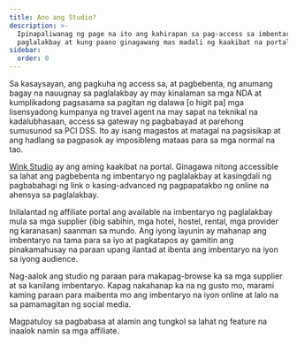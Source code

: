 ```yaml
---
title: Ano ang Studio?
description: >-
  Ipinapaliwanag ng page na ito ang kahirapan sa pag-access sa imbentaryo ng
  paglalakbay at kung paano ginagawang mas madali ng kaakibat na portal ng Wink.
sidebar:
  order: 0
---
```

Sa kasaysayan, ang pagkuha ng access sa, at pagbebenta, ng anumang bagay na nauugnay sa paglalakbay ay may kinalaman sa mga NDA at kumplikadong pagsasama sa pagitan ng dalawa \[o higit pa] mga lisensyadong kumpanya ng travel agent na may sapat na teknikal na kadalubhasaan, access sa gateway ng pagbabayad at parehong sumusunod sa PCI DSS. Ito ay isang magastos at matagal na pagsisikap at ang hadlang sa pagpasok ay imposibleng mataas para sa mga normal na tao.

[Wink Studio](https://studio.wink.travel) ay ang aming kaakibat na portal. Ginagawa nitong accessible sa lahat ang pagbebenta ng imbentaryo ng paglalakbay at kasingdali ng pagbabahagi ng link o kasing-advanced ng pagpapatakbo ng online na ahensya sa paglalakbay.

Inilalantad ng affiliate portal ang available na imbentaryo ng paglalakbay mula sa mga supplier (ibig sabihin, mga hotel, hostel, rental, mga provider ng karanasan) saanman sa mundo. Ang iyong layunin ay mahanap ang imbentaryo na tama para sa iyo at pagkatapos ay gamitin ang pinakamahusay na paraan upang ilantad at ibenta ang imbentaryo na iyon sa iyong audience.

Nag-aalok ang studio ng paraan para makapag-browse ka sa mga supplier at sa kanilang imbentaryo. Kapag nakahanap ka na ng gusto mo, marami kaming paraan para maibenta mo ang imbentaryo na iyon online at lalo na sa pamamagitan ng social media.

Magpatuloy sa pagbabasa at alamin ang tungkol sa lahat ng feature na inaalok namin sa mga affiliate.

